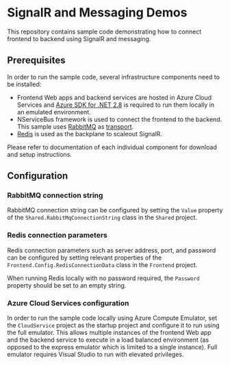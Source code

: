 # SignalR and Messaging Demos

This repository contains sample code demonstrating how to connect frontend to backend using SignalR and messaging.

## Prerequisites

In order to run the sample code, several infrastructure components need to be installed:

 - Frontend Web apps and backend services are hosted in Azure Cloud Services and [Azure SDK for .NET 2.8](https://www.microsoft.com/en-us/download/details.aspx?id=50041) is required to run them locally in an emulated environment.
 - NServiceBus framework is used to connect the frontend to the backend. This sample uses [RabbitMQ](https://www.rabbitmq.com/) as [transport](http://docs.particular.net/nservicebus/transports/).
 - [Redis](http://redis.io/) is used as the backplane to scaleout SignalR.

Please refer to documentation of each individual component for download and setup instructions.

## Configuration

### RabbitMQ connection string

RabbitMQ connection string can be configured by setting the `Value` property of the `Shared.RabbitMqConnectionString` class in the `Shared` project.

### Redis connection parameters

Redis connection parameters such as server address, port, and password can be configured by setting relevant properties of the `Frontend.Config.RedisConnectionData` class in the `Frontend` project.

When running Redis locally with no password required, the `Password` property should be set to an empty string.

### Azure Cloud Services configuration

In order to run the sample code locally using Azure Compute Emulator, set the `CloudService` project as the startup project and configure it to run using the full emulator. This allows multiple instances of the frontend Web app and the backend service to execute in a load balanced environment (as opposed to the express emulator which is limited to a single instance). Full emulator requires Visual Studio to run with elevated privileges.

